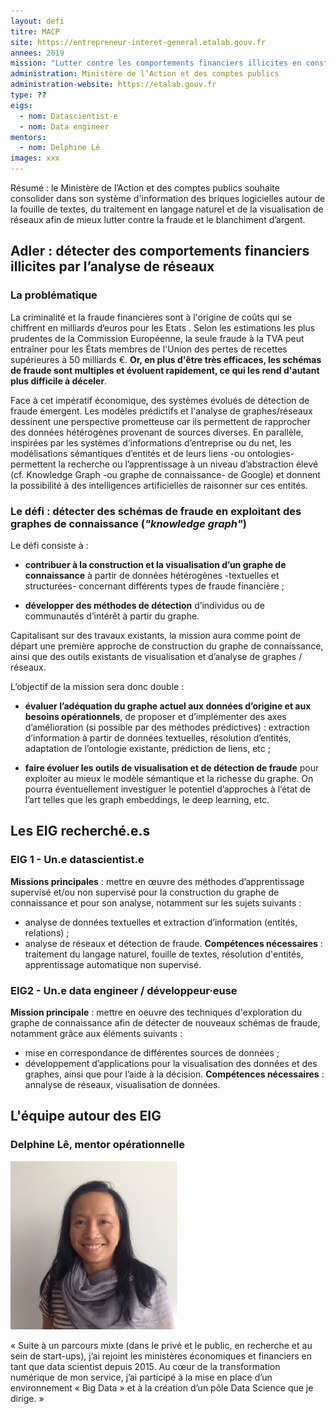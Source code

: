 ```yaml
---
layout: defi
titre: MACP
site: https://entrepreneur-interet-general.etalab.gouv.fr
annees: 2019
mission: "Lutter contre les comportements financiers illicites en construisant des réseaux de connaissance "
administration: Ministère de l’Action et des comptes publics 
administration-website: https://etalab.gouv.fr
type: ??
eigs:
  - nom: Datascientist·e
  - nom: Data engineer
mentors: 
  - nom: Delphine Lê
images: xxx
---
```


Résumé : le Ministère de l’Action et des comptes publics souhaite consolider
dans son système d'information des briques logicielles autour de la
fouille de textes, du traitement en langage naturel et de la
visualisation de réseaux afin de mieux lutter contre la fraude et le
blanchiment d’argent.

## Adler : détecter des comportements financiers illicites par l’analyse de réseaux

### La problématique

La criminalité et la fraude financières sont à l'origine de coûts qui se chiffrent en milliards d’euros pour les Etats . Selon les estimations les plus prudentes de la Commission Européenne, la seule fraude à la TVA peut entraîner pour les États membres de l'Union des pertes de recettes supérieures à 50 milliards €. **Or, en plus d'être très efficaces, les schémas de fraude sont multiples et évoluent rapidement, ce qui les rend d'autant plus difficile à déceler**.

Face à cet impératif économique, des systèmes évolués de détection de fraude émergent. Les modèles prédictifs et l'analyse  de graphes/réseaux dessinent une perspective prometteuse car ils permettent de rapprocher des données hétérogènes provenant de sources diverses. En parallèle, inspirées par les systèmes d’informations d’entreprise ou du net, les modélisations sémantiques d’entités et de leurs liens -ou ontologies- permettent la recherche ou l’apprentissage à un niveau d’abstraction élevé (cf. Knowledge Graph -ou graphe de connaissance- de Google) et donnent la possibilité à des intelligences artificielles de raisonner sur ces entités. 

### Le défi : détecter des schémas de fraude en exploitant des graphes de connaissance (_"knowledge graph"_)

Le défi consiste à :

* **contribuer à la construction et la visualisation d’un graphe de connaissance** à partir de données hétérogènes -textuelles et structurées- concernant différents types de fraude financière ;

* **développer des méthodes de détection** d’individus ou de communautés d’intérêt à partir du graphe.

Capitalisant sur des travaux existants, la mission aura comme point de départ une première approche de construction du graphe de connaissance, ainsi que des outils existants de visualisation et d’analyse de graphes / réseaux.

L’objectif de la mission sera donc double :

* **évaluer l’adéquation du graphe actuel aux données d’origine et aux besoins opérationnels**, de proposer et d’implémenter des axes d’amélioration (si possible par des méthodes prédictives) : extraction d’information à partir de données textuelles, résolution d’entités, adaptation de l’ontologie existante, prédiction de liens, etc ;

* **faire évoluer les outils de visualisation et de détection de fraude** pour exploiter au mieux le modèle sémantique et la richesse du graphe. On pourra éventuellement investiguer le potentiel d’approches à l’état de l’art telles que les graph embeddings, le deep learning, etc.

## Les EIG recherché.e.s

### EIG 1 - Un.e datascientist.e

**Missions principales** : mettre en œuvre des méthodes d’apprentissage supervisé et/ou non supervisé pour la construction du graphe de connaissance et pour son analyse, notamment sur les sujets suivants :
- analyse de données textuelles et extraction d’information (entités, relations) ;
- analyse de réseaux et détection de fraude.
**Compétences nécessaires** : traitement du langage naturel, fouille de textes, résolution d'entités, apprentissage automatique non supervisé.

### EIG2 - Un.e data engineer / développeur·euse

**Mission principale** : mettre en oeuvre des techniques d'exploration du graphe de connaissance afin de détecter de nouveaux schémas de fraude, notamment grâce aux éléments suivants :
- mise en correspondance de différentes sources de données ;
- développement d’applications pour la visualisation des données et des graphes, ainsi que pour l’aide à la décision.
**Compétences nécessaires** : annalyse de réseaux, visualisation de données.

## L'équipe autour des EIG

### Delphine Lê, mentor opérationnelle

![Delphine Lê](/img/communaute/7_DelphineLE.png)

« Suite à un parcours mixte (dans le privé et le public, en recherche et au sein de start-ups), j’ai rejoint les ministères économiques et financiers en tant que data scientist depuis 2015. Au cœur de la transformation numérique de mon service, j’ai participé à la mise en place d’un environnement « Big Data » et à la création d’un pôle Data Science que je dirige. »
